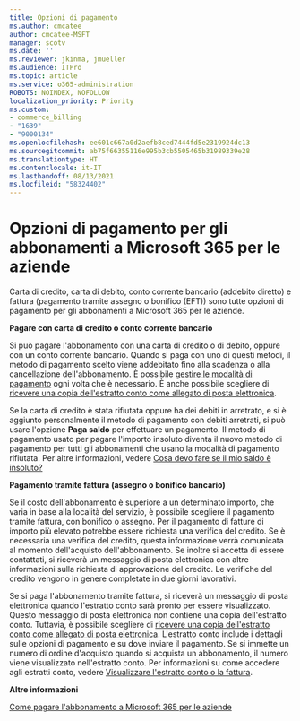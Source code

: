 ```yaml
---
title: Opzioni di pagamento
ms.author: cmcatee
author: cmcatee-MSFT
manager: scotv
ms.date: ''
ms.reviewer: jkinma, jmueller
ms.audience: ITPro
ms.topic: article
ms.service: o365-administration
ROBOTS: NOINDEX, NOFOLLOW
localization_priority: Priority
ms.custom:
- commerce_billing
- "1639"
- "9000134"
ms.openlocfilehash: ee601c667a0d2aefb8ced7444fd5e2319924dc13
ms.sourcegitcommit: ab75f66355116e995b3cb5505465b31989339e28
ms.translationtype: HT
ms.contentlocale: it-IT
ms.lasthandoff: 08/13/2021
ms.locfileid: "58324402"
---
```

# <a name="payment-options-for-microsoft-365-for-business-subscriptions"></a>Opzioni di pagamento per gli abbonamenti a Microsoft 365 per le aziende
  
Carta di credito, carta di debito, conto corrente bancario (addebito diretto) e fattura (pagamento tramite assegno o bonifico (EFT)) sono tutte opzioni di pagamento per gli abbonamenti a Microsoft 365 per le aziende.
  
**Pagare con carta di credito o conto corrente bancario**
  
Si può pagare l'abbonamento con una carta di credito o di debito, oppure con un conto corrente bancario. Quando si paga con uno di questi metodi, il metodo di pagamento scelto viene addebitato fino alla scadenza o alla cancellazione dell'abbonamento. È possibile [gestire le modalità di pagamento](https://docs.microsoft.com/microsoft-365/commerce/billing-and-payments/manage-payment-methods) ogni volta che è necessario. È anche possibile scegliere di [ricevere una copia dell'estratto conto come allegato di posta elettronica](https://docs.microsoft.com/microsoft-365/commerce/billing-and-payments/view-your-bill-or-invoice#receive-a-copy-of-your-billing-statement-in-email).

Se la carta di credito è stata rifiutata oppure ha dei debiti in arretrato, e si è aggiunto personalmente il metodo di pagamento con debiti arretrati, si può usare l'opzione **Paga saldo** per effettuare un pagamento. Il metodo di pagamento usato per pagare l'importo insoluto diventa il nuovo metodo di pagamento per tutti gli abbonamenti che usano la modalità di pagamento rifiutata. Per altre informazioni, vedere [Cosa devo fare se il mio saldo è insoluto?](https://docs.microsoft.com/microsoft-365/commerce/billing-and-payments/pay-for-your-subscription#what-if-i-have-an-outstanding-balance)

**Pagamento tramite fattura (assegno o bonifico bancario)**
  
Se il costo dell'abbonamento è superiore a un determinato importo, che varia in base alla località del servizio, è possibile scegliere il pagamento tramite fattura, con bonifico o assegno. Per il pagamento di fatture di importo più elevato potrebbe essere richiesta una verifica del credito. Se è necessaria una verifica del credito, questa informazione verrà comunicata al momento dell'acquisto dell'abbonamento. Se inoltre si accetta di essere contattati, si riceverà un messaggio di posta elettronica con altre informazioni sulla richiesta di approvazione del credito. Le verifiche del credito vengono in genere completate in due giorni lavorativi.

Se si paga l'abbonamento tramite fattura, si riceverà un messaggio di posta elettronica quando l'estratto conto sarà pronto per essere visualizzato. Questo messaggio di posta elettronica non contiene una copia dell'estratto conto. Tuttavia, è possibile scegliere di [ricevere una copia dell'estratto conto come allegato di posta elettronica](https://docs.microsoft.com/microsoft-365/commerce/billing-and-payments/view-your-bill-or-invoice#receive-a-copy-of-your-billing-statement-in-email). L'estratto conto include i dettagli sulle opzioni di pagamento e su dove inviare il pagamento. Se si immette un numero di ordine d'acquisto quando si acquista un abbonamento, il numero viene visualizzato nell'estratto conto. Per informazioni su come accedere agli estratti conto, vedere [Visualizzare l'estratto conto o la fattura](https://docs.microsoft.com/microsoft-365/commerce/billing-and-payments/view-your-bill-or-invoice).
  
**Altre informazioni**
  
[Come pagare l'abbonamento a Microsoft 365 per le aziende](https://docs.microsoft.com/microsoft-365/commerce/billing-and-payments/pay-for-your-subscription)